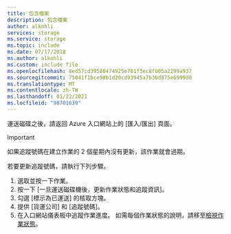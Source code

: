 ```yaml
---
title: 包含檔案
description: 包含檔案
author: alkohli
services: storage
ms.service: storage
ms.topic: include
ms.date: 07/17/2018
ms.author: alkohli
ms.custom: include file
ms.openlocfilehash: 8ed57cd39580474925e781f3ec8fb05a2299a937
ms.sourcegitcommit: 75041f1bce98b1d20cd93945a7b3bd875e6999d0
ms.translationtype: MT
ms.contentlocale: zh-TW
ms.lasthandoff: 01/22/2021
ms.locfileid: "98701639"
---
```

運送磁碟之後，請返回 Azure 入口網站上的 [匯入/匯出] 頁面。 

> [!IMPORTANT] 
> 如果追蹤號碼在建立作業的 2 個星期內沒有更新，該作業就會過期。 

若要更新追蹤號碼，請執行下列步驟。
 
1. 選取並按一下作業。
2. 按一下 [一旦運送磁碟機後，更新作業狀態和追蹤資訊]。 
3. 勾選 [標示為已運送] 的核取方塊。
4. 提供 [貨運公司] 和 [追蹤號碼]。
5. 在入口網站儀表板中追蹤作業進度。 如需每個作業狀態的說明，請移至[檢視作業狀態](../articles/import-export/storage-import-export-view-drive-status.md)。
